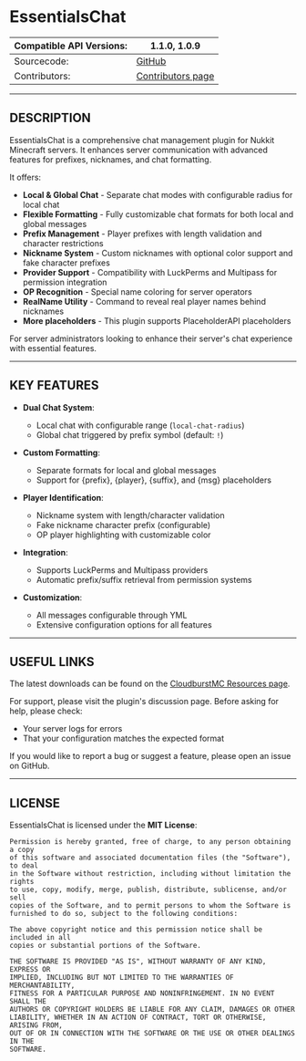 # EssentialsChat

| Compatible API Versions: | 1.1.0, 1.0.9 |
|---|---|
| Sourcecode: | [GitHub](https://github.com/CrieXD1337/EssentialsChat) |
| Contributors: | [Contributors page](https://github.com/CrieXD1337/EssentialsChat/graphs/contributors) |

---

## DESCRIPTION

EssentialsChat is a comprehensive chat management plugin for Nukkit Minecraft servers. It enhances server communication with advanced features for prefixes, nicknames, and chat formatting.

It offers:

- **Local & Global Chat** - Separate chat modes with configurable radius for local chat
- **Flexible Formatting** - Fully customizable chat formats for both local and global messages
- **Prefix Management** - Player prefixes with length validation and character restrictions
- **Nickname System** - Custom nicknames with optional color support and fake character prefixes
- **Provider Support** - Compatibility with LuckPerms and Multipass for permission integration
- **OP Recognition** - Special name coloring for server operators
- **RealName Utility** - Command to reveal real player names behind nicknames
- **More placeholders** - This plugin supports PlaceholderAPI placeholders

For server administrators looking to enhance their server's chat experience with essential features.

---

## KEY FEATURES

- **Dual Chat System**: 
  - Local chat with configurable range (`local-chat-radius`)
  - Global chat triggered by prefix symbol (default: `!`)

- **Custom Formatting**:
  - Separate formats for local and global messages
  - Support for {prefix}, {player}, {suffix}, and {msg} placeholders

- **Player Identification**:
  - Nickname system with length/character validation
  - Fake nickname character prefix (configurable)
  - OP player highlighting with customizable color

- **Integration**:
  - Supports LuckPerms and Multipass providers
  - Automatic prefix/suffix retrieval from permission systems

- **Customization**:
  - All messages configurable through YML
  - Extensive configuration options for all features

---

## USEFUL LINKS

The latest downloads can be found on the [CloudburstMC Resources page](https://cloudburstmc.org/resources/essentialschat.1062/).

For support, please visit the plugin's discussion page. Before asking for help, please check:
- Your server logs for errors
- That your configuration matches the expected format

If you would like to report a bug or suggest a feature, please open an issue on GitHub.

---

## LICENSE

EssentialsChat is licensed under the **MIT License**:
```plaintext
Permission is hereby granted, free of charge, to any person obtaining a copy
of this software and associated documentation files (the "Software"), to deal
in the Software without restriction, including without limitation the rights
to use, copy, modify, merge, publish, distribute, sublicense, and/or sell
copies of the Software, and to permit persons to whom the Software is
furnished to do so, subject to the following conditions:

The above copyright notice and this permission notice shall be included in all
copies or substantial portions of the Software.

THE SOFTWARE IS PROVIDED "AS IS", WITHOUT WARRANTY OF ANY KIND, EXPRESS OR
IMPLIED, INCLUDING BUT NOT LIMITED TO THE WARRANTIES OF MERCHANTABILITY,
FITNESS FOR A PARTICULAR PURPOSE AND NONINFRINGEMENT. IN NO EVENT SHALL THE
AUTHORS OR COPYRIGHT HOLDERS BE LIABLE FOR ANY CLAIM, DAMAGES OR OTHER
LIABILITY, WHETHER IN AN ACTION OF CONTRACT, TORT OR OTHERWISE, ARISING FROM,
OUT OF OR IN CONNECTION WITH THE SOFTWARE OR THE USE OR OTHER DEALINGS IN THE
SOFTWARE.

